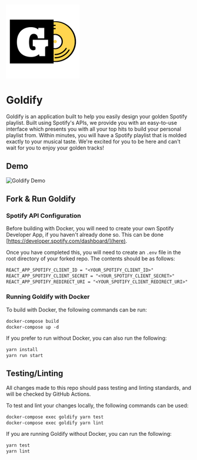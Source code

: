 ![Goldify Logo](public/goldify_logo.png)
# Goldify

Goldify is an application built to help you easily design your golden Spotify playlist. Built using Spotify's APIs, we provide you with an easy-to-use interface which presents you with all your top hits to build your personal playlist from. Within minutes, you will have a Spotify playlist that is molded exactly to your musical taste. We're excited for you to be here and can't wait for you to enjoy your golden tracks!

## Demo
![Goldify Demo](public/goldify_demo.gif)

## Fork & Run Goldify

### Spotify API Configuration

Before building with Docker, you will need to create your own Spotify Developer App, if you haven't already done so. This can be done [https://developer.spotify.com/dashboard/](here).

Once you have completed this, you will need to create an `.env` file in the root directory of your forked repo. The contents should be as follows:

```
REACT_APP_SPOTIFY_CLIENT_ID = "<YOUR_SPOTIFY_CLIENT_ID>"
REACT_APP_SPOTIFY_CLIENT_SECRET = "<YOUR_SPOTIFY_CLIENT_SECRET>"
REACT_APP_SPOTIFY_REDIRECT_URI = "<YOUR_SPOTIFY_CLIENT_REDIRECT_URI>"
```

### Running Goldify with Docker

To build with Docker, the following commands can be run:

```
docker-compose build
docker-compose up -d
```

If you prefer to run without Docker, you can also run the following:

```
yarn install
yarn run start
```

## Testing/Linting

All changes made to this repo should pass testing and linting standards, and will be checked by GitHub Actions.

To test and lint your changes locally, the following commands can be used:

```
docker-compose exec goldify yarn test
docker-compose exec goldify yarn lint
```

If you are running Goldify without Docker, you can run the following:

```
yarn test
yarn lint
```
